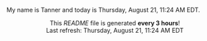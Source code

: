 My name is Tanner and today is Thursday, August 21, 11:24 AM EDT.

<p align="center">This <i>README</i> file is generated <b>every 3 hours</b>!</br>Last refresh: Thursday, August 21, 11:24 AM EDT<br /></p>
